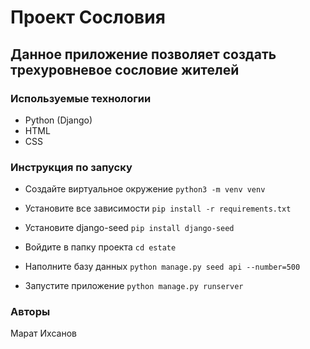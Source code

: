 # Проект Сословия

## Данное приложение позволяет создать трехуровневое сословие жителей

### Используемые технологии

- Python (Django)
- HTML
- CSS

### Инструкция по запуску

- Создайте виртуальное окружение
  `python3 -m venv venv`

- Установите все зависимости
  `pip install -r requirements.txt`
  
- Установите django-seed
  `pip install django-seed`

- Войдите в папку проекта 
  `cd estate`

- Наполните базу данных 
  `python manage.py seed api --number=500`

- Запустите приложение
  `python manage.py runserver`

### Авторы

Марат Ихсанов

